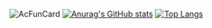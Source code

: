 

<!--
### Hi there 👋
**jkchou/jkchou** is a ✨ _special_ ✨ repository because its `README.md` (this file) appears on your GitHub profile.

Here are some ideas to get you started:

- 🔭 I’m currently working on ...
- 🌱 I’m currently learning ...
- 👯 I’m looking to collaborate on ...
- 🤔 I’m looking for help with ...
- 💬 Ask me about ...
- 📫 How to reach me: ...
- 😄 Pronouns: ...
- ⚡ Fun fact: ...
-->
![AcFunCard](https://discovery.sunness.dev/13434942)
[![Anurag's GitHub stats](https://github-readme-stats.vercel.app/api?username=jkchou)](https://github.com/anuraghazra/github-readme-stats)
[![Top Langs](https://github-readme-stats.vercel.app/api/top-langs/?username=jkchou&layout=compact)](https://github.com/anuraghazra/github-readme-stats)
